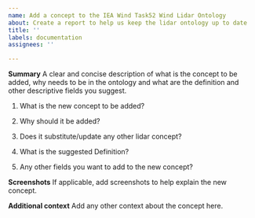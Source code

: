 ```yaml
---
name: Add a concept to the IEA Wind Task52 Wind Lidar Ontology
about: Create a report to help us keep the lidar ontology up to date
title: ''
labels: documentation
assignees: ''

---
```


**Summary**
A clear and concise description of what is the concept to be added, why needs to be in the ontology and what are the definition and other descriptive fields you suggest.

1.  What is the new concept to be added?

2. Why should it be added?

3. Does it substitute/update any other lidar concept?

4. What is the suggested Definition?

5. Any other fields you want to add to the new concept?

**Screenshots**
If applicable, add screenshots to help explain the new concept.

**Additional context**
Add any other context about the concept here.
